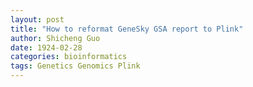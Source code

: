 ```yaml
---
layout: post
title: "How to reformat GeneSky GSA report to Plink"
author: Shicheng Guo
date: 1924-02-28
categories: bioinformatics
tags: Genetics Genomics Plink 
---
```


